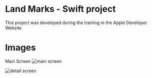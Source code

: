# Land Marks - Swift project
This project was developed during the training in the Apple Developer Website

# Images
Main Screen
![main screen](https://github.com/FilipeOCastro/land-marks/blob/80b3f86e0619797943fa965a383ee9e0ca8579d9/Images/Captura%20de%20Tela%202021-04-22%20%C3%A0s%205.02.15%20PM.png)

![detail screen](https://github.com/FilipeOCastro/land-marks/blob/87257487bf4158a2bd6a93be64e9ab8e17312616/Images/Captura%20de%20Tela%202021-04-22%20%C3%A0s%205.03.15%20PM.png)


